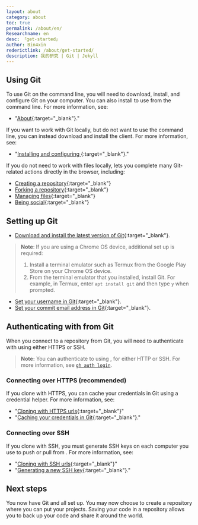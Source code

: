 ```yaml
---
layout: about
category: about
toc: true
permalink: /about/en/
Researchname: en
desc: 「get-started」
author: Bin4xin
rederictlink: /about/get-started/
description: 我的研究 | Git | Jekyll
---
```


<!-- 代码引用申明/code reference declaration:
author-avatar capture from github. visit https://github.com/Bin4xin/bin4xin.github.io/blob/main/_config.yml#L34
source code from:
- {@link https://xuexi.erealmsoft.com/2014/11/17/others/jekyll-in-github/#5-%E4%BD%9C%E8%80%85%E5%90%8D%E5%8F%8A%E5%A4%B4%E5%83%8F%E5%8A%A0%E8%BD%BD}
-->

## Using Git

To use Git on the command line, you will need to download, install, and configure Git on your computer. You can also install to use  from the command line. For more information, see:

- "[About](https://docs.github.com/en/github-cli/github-cli/about-github-cli){:target="_blank"}."

If you want to work with Git locally, but do not want to use the command line, you can instead download and install the client.  For more information, see:

- "[Installing and configuring ](https://docs.github.com/en/desktop){:target="_blank"}."

If you do not need to work with files locally, lets you complete many Git-related actions directly in the browser, including:

- [Creating a repository](https://docs.github.com/en/repositories/creating-and-managing-repositories/quickstart-for-repositories){:target="_blank"}
- [Forking a repository](https://docs.github.com/en/pull-requests/collaborating-with-pull-requests/working-with-forks/fork-a-repo){:target="_blank"}
- [Managing files](https://docs.github.com/en/repositories/working-with-files/managing-files){:target="_blank"}
- [Being social](https://docs.github.com/en/get-started/start-your-journey/finding-inspiration-on-github){:target="_blank"}

## Setting up Git

- [Download and install the latest version of Git](https://git-scm.com/downloads){:target="_blank"}.


> **Note**: If you are using a Chrome OS device, additional set up is required:
>
> 1. Install a terminal emulator such as Termux from the Google Play Store on your Chrome OS device.
> 2. From the terminal emulator that you installed, install Git. For example, in Termux, enter `apt install git` and then type `y` when prompted.


- [Set your username in Git](https://docs.github.com/en/get-started/getting-started-with-git/setting-your-username-in-git){:target="_blank"}.
- [Set your commit email address in Git](https://docs.github.com/en/account-and-profile/setting-up-and-managing-your-personal-account-on-github/managing-email-preferences/setting-your-commit-email-address){:target="_blank"}.

## Authenticating with from Git

When you connect to a repository from Git, you will need to authenticate with  using either HTTPS or SSH.

> **Note:** You can authenticate to using , for either HTTP or SSH. For more information, see [`gh auth login`](https://cli.github.com/manual/gh_auth_login).

### Connecting over HTTPS (recommended)

If you clone with HTTPS, you can cache your  credentials in Git using a credential helper. For more information, see:

- "[Cloning with HTTPS urls](https://docs.github.com/en/get-started/getting-started-with-git/about-remote-repositories#cloning-with-https-urls){:target="_blank"}" 
- "[Caching your credentials in Git](https://docs.github.com/en/get-started/getting-started-with-git/caching-your-github-credentials-in-git){:target="_blank"}."

### Connecting over SSH

If you clone with SSH, you must generate SSH keys on each computer you use to push or pull from . For more information, see:

- "[Cloning with SSH urls](https://docs.github.com/en/get-started/getting-started-with-git/about-remote-repositories#cloning-with-ssh-urls){:target="_blank"}"
- "[Generating a new SSH key](https://docs.github.com/en/authentication/connecting-to-github-with-ssh/generating-a-new-ssh-key-and-adding-it-to-the-ssh-agent){:target="_blank"}."

## Next steps

You now have Git and all set up. You may now choose to create a repository where you can put your projects. Saving your code in a repository allows you to back up your code and share it around the world.



